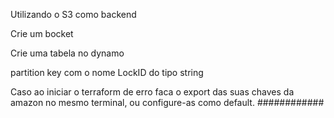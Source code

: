 Utilizando o S3 como backend

Crie um bocket

Crie uma tabela no dynamo

partition key com o nome LockID do tipo string

Caso ao iniciar o terraform de erro faca o export das suas chaves da amazon no mesmo terminal, ou configure-as como default.
############

